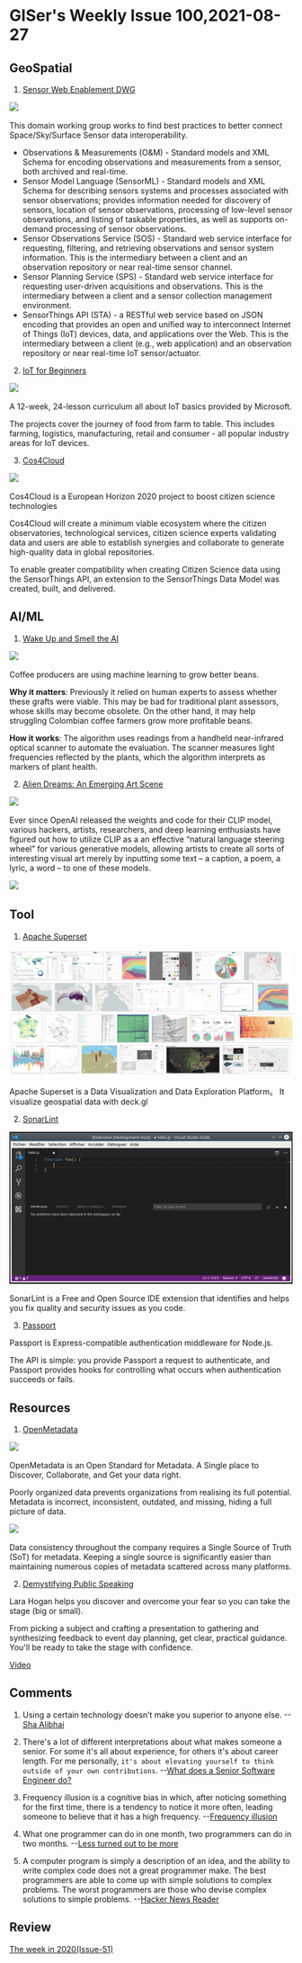# GISer's Weekly Issue 100,2021-08-27

## GeoSpatial

1. [Sensor Web Enablement DWG](https://www.ogc.org/projects/groups/sensorwebdwg)

![](https://www.researchgate.net/publication/335951277/figure/fig2/AS:805379604754432@1569028869026/Framework-of-Sensor-Web-Enablement-SWE.ppm)

This domain working group works to find best practices to better connect Space/Sky/Surface Sensor data interoperability.

- Observations & Measurements (O&M) - Standard models and XML Schema for encoding observations and measurements from a sensor, both archived and real-time.
- Sensor Model Language (SensorML) - Standard models and XML Schema for describing sensors systems and processes associated with sensor observations; provides information needed for discovery of sensors, location of sensor observations, processing of low-level sensor observations, and listing of taskable properties, as well as supports on-demand processing of sensor observations.
- Sensor Observations Service (SOS) - Standard web service interface for requesting, filtering, and retrieving observations and sensor system information. This is the intermediary between a client and an observation repository or near real-time sensor channel.
- Sensor Planning Service (SPS) - Standard web service interface for requesting user-driven acquisitions and observations. This is the intermediary between a client and a sensor collection management environment.
- SensorThings API (STA) - a RESTful web service based on JSON encoding that provides an open and unified way to interconnect Internet of Things (IoT) devices, data, and applications over the Web. This is the intermediary between a client (e.g., web application) and an observation repository or near real-time IoT sensor/actuator.

2. [IoT for Beginners](https://github.com/microsoft/IoT-For-Beginners)

![](https://github.com/microsoft/IoT-For-Beginners/raw/main/sketchnotes/Roadmap.jpg)

A 12-week, 24-lesson curriculum all about IoT basics provided by Microsoft.

The projects cover the journey of food from farm to table. This includes farming, logistics, manufacturing, retail and consumer - all popular industry areas for IoT devices.

3. [Cos4Cloud](https://cos4cloud-eosc.eu/)

![](https://cos4cloud-eosc.eu/wp-content/uploads/2020/07/infografia-mve-cos4cloud.png)

Cos4Cloud is a European Horizon 2020 project to boost citizen science technologies

Cos4Cloud will create a minimum viable ecosystem where the citizen observatories, technological services, citizen science experts validating data and users are able to establish synergies and collaborate to generate high-quality data in global repositories.

To enable greater compatibility when creating Citizen Science data using the SensorThings API, an extension to the SensorThings Data Model was created, built, and delivered.

## AI/ML

1. [Wake Up and Smell the AI](https://read.deeplearning.ai/the-batch/issue-106/)

![](https://dl-staging-website.ghost.io/content/images/2021/08/ezgif.com-gif-maker--3--2.gif)

Coffee producers are using machine learning to grow better beans.

**Why it matters**: Previously it relied on human experts to assess whether these grafts were viable. This may be bad for traditional plant assessors, whose skills may become obsolete. On the other hand, it may help struggling Colombian coffee farmers grow more profitable beans.

**How it works**: The algorithm uses readings from a handheld near-infrared optical scanner to automate the evaluation. The scanner measures light frequencies reflected by the plants, which the algorithm interprets as markers of plant health.

2. [Alien Dreams: An Emerging Art Scene](https://ml.berkeley.edu/blog/posts/clip-art/)

![](https://i.imgur.com/TmUpiHN.png)

Ever since OpenAI released the weights and code for their CLIP model, various hackers, artists, researchers, and deep learning enthusiasts have figured out how to utilize CLIP as a an effective “natural language steering wheel” for various generative models, allowing artists to create all sorts of interesting visual art merely by inputting some text – a caption, a poem, a lyric, a word – to one of these models.

![](https://i.imgur.com/X1tqraa.gif)

## Tool

1. [Apache Superset ](https://github.com/apache/superset)

![](https://github.com/apache/superset/raw/master/superset-frontend/images/screenshots/gallery.jpg)

Apache Superset is a Data Visualization and Data Exploration Platform。 It visualize geospatial data with deck.gl

2. [SonarLint](https://www.sonarlint.org/)

![](https://github.com/SonarSource/sonarlint-vscode/raw/HEAD/images/sonarlint-vscode.gif)

SonarLint is a Free and Open Source IDE extension that identifies and helps you fix quality and security issues as you code.

3. [Passport](https://github.com/jaredhanson/passport)

Passport is Express-compatible authentication middleware for Node.js.

The API is simple: you provide Passport a request to authenticate, and Passport provides hooks for controlling what occurs when authentication succeeds or fails.

## Resources

1. [OpenMetadata](https://github.com/open-metadata/OpenMetadata)

![](https://miro.medium.com/max/700/1*dBAlmsGVfLNe6qK8gH2rvA.png)

OpenMetadata is an Open Standard for Metadata. A Single place to Discover, Collaborate, and Get your data right.

Poorly organized data prevents organizations from realising its full potential. Metadata is incorrect, inconsistent, outdated, and missing, hiding a full picture of data.

![](https://miro.medium.com/max/700/1*Q5sZOhDuhnxbbnLFvLendg.png)

Data consistency throughout the company requires a Single Source of Truth (SoT) for metadata. Keeping a single source is significantly easier than maintaining numerous copies of metadata scattered across many platforms.

2. [Demystifying Public Speaking](https://demystifying-public-speaking.com/index.html#table-of-contents)

Lara Hogan helps you discover and overcome your fear so you can take the stage (big or small).

From picking a subject and crafting a presentation to gathering and synthesizing feedback to event day planning, get clear, practical guidance. You'll be ready to take the stage with confidence.

[Video](https://www.youtube.com/watch?v=20GYQcBhXDo)

## Comments

1.  Using a certain technology doesn’t make you superior to anyone else.
    --[Sha Alibhai](https://twitter.com/hashtagcoder/status/1327660760001110016)

2.  There's a lot of different interpretations about what makes someone a senior. For some it's all about experience, for others it's about career length. For me personally, `it's about elevating yourself to think outside of your own contributions`.
    --[What does a Senior Software Engineer do?](https://www.hashtagcoder.dev/blog/senior-software-engineer)

3.  Frequency illusion is a cognitive bias in which, after noticing something for the first time, there is a tendency to notice it more often, leading someone to believe that it has a high frequency.
    --[Frequency illusion](https://en.wikipedia.org/wiki/Frequency_illusion)

4.  What one programmer can do in one month, two programmers can do in two months.
    --[Less turned out to be more](https://www.hashtagcoder.dev/blog/reflecting-on-my-team-building-strategy)

5.  A computer program is simply a description of an idea, and the ability to write complex code does not a great programmer make. The best programmers are able to come up with simple solutions to complex problems. The worst programmers are those who devise complex solutions to simple problems.
    --[Hacker News Reader](https://news.ycombinator.com/item?id=28072652)

## Review

[The week in 2020(Issue-51)](https://github.com/lkcozy/weekly/blob/master/docs/2020/issue-51.md)
